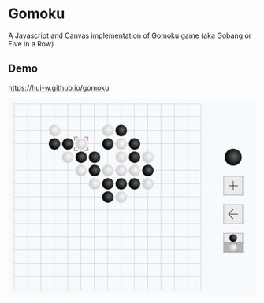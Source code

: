 # Gomoku
A Javascript and Canvas implementation of Gomoku game (aka Gobang or Five in a Row)

## Demo
https://hui-w.github.io/gomoku

![image](https://raw.githubusercontent.com/hui-w/gomoku/master/screenshots/2017-02-12.jpg)